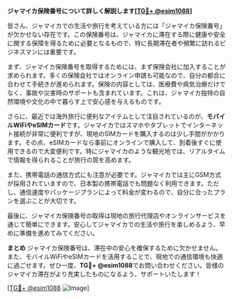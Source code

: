 **ジャマイカ保険番号について詳しく解説します[[TG💪+ @esim1088](https://t.me/s/esim1088)]**

皆さん、ジャマイカでの生活や旅行を考えている方には「ジャマイカ保険番号」が欠かせない存在です。この保険番号は、ジャマイカに滞在する際に健康や安全に関する保障を得るために必要となるもので、特に長期滞在者や頻繁に訪れるビジネスマンには重要です。

まず、ジャマイカ保険番号を取得するためには、まず保険会社に加入することが求められます。多くの保険会社ではオンライン申請も可能なので、自分の都合に合わせて手続きが進められます。保険の内容としては、医療費や病気治療だけでなく、事故や災害時のサポートも含まれています。これは、ジャマイカ独特の自然環境や文化の中で暮らす上で安心感を与えるものです。

さらに、最近では海外旅行に便利なアイテムとして注目されているのが、**モバイルWiFiやeSIMカード**です。ジャマイカではスマホやタブレットでインターネット接続が非常に便利ですが、現地のSIMカードを購入するのは少し手間がかかります。その点、eSIMカードなら事前にオンラインで購入して、到着後すぐに使用できるので大変便利です。特にジャマイカのような観光地では、リアルタイムで情報を得られることが旅行の質を高めます。

また、携帯電話の通信方式にも注意が必要です。ジャマイカでは主にGSM方式が採用されていますので、日本製の携帯電話でも問題なく利用できます。ただし、通信速度やパッケージプランによって料金が変わるので、自分に合ったプランを選ぶことが大切です。

最後に、ジャマイカ保険番号の取得は現地の旅行代理店やオンラインサービスを通じて簡単にできます。安心してジャマイカでの生活や旅行を楽しめるよう、早めに準備を進めてみてください。

**まとめ**
ジャマイカ保険番号は、滞在中の安心を確保するために欠かせません。また、モバイルWiFiやeSIMカードを活用することで、現地での通信環境も快適に過ごせます。ぜひ一度、**TG💪+ @esim1088**でお問い合わせください。皆様のジャマイカ滞在がより充実したものになるよう、サポートいたします！

[[TG💪+ @esim1088](https://t.me/s/esim1088) ![Image](https://i.postimg.cc/Y0z9fWf4/image.png)]